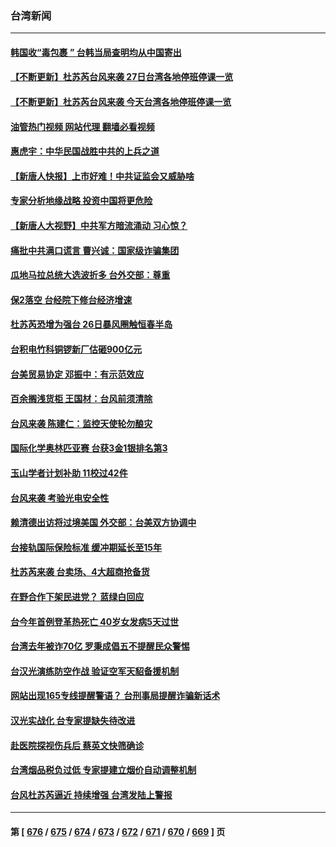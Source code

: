 ### 台湾新闻
---
#### [韩国收“毒包裹 ” 台韩当局查明均从中国寄出](../../pages/ncid1349361/n14042005.md?07262045) 
#### [【不断更新】杜苏芮台风来袭 27日台湾各地停班停课一览](../../pages/ncid1349361/n14042184.md?07262045) 
#### [【不断更新】杜苏芮台风来袭 今天台湾各地停班停课一览](../../pages/ncid1349361/n14042068.md?07262045) 
#### [油管热门视频 网站代理 翻墙必看视频](http://138.2.39.72:81/youtube.html?epic-marker?07262045)
#### [惠虎宇：中华民国战胜中共的上兵之道](../../pages/ncid1349361/n14041723.md?07262045) 
#### [【新唐人快报】上市好难！中共证监会又威胁啥](../../pages/ncid1349361/n14041835.md?07262045) 
#### [专家分析地缘战略 投资中国将更危险](../../pages/ncid1349361/n14040701.md?07262045) 
#### [【新唐人大视野】中共军方暗流涌动 习心惊？](../../pages/ncid1349361/n14041767.md?07262045) 
#### [痛批中共满口谎言 曹兴诚：国家级诈骗集团](../../pages/ncid1349361/n14041640.md?07262045) 
#### [瓜地马拉总统大选波折多 台外交部：尊重](../../pages/ncid1349361/n14041639.md?07262045) 
#### [保2落空 台经院下修台经济增速](../../pages/ncid1349361/n14041633.md?07262045) 
#### [杜苏芮恐增为强台 26日暴风圈触恒春半岛](../../pages/ncid1349361/n14041635.md?07262045) 
#### [台积电竹科铜锣新厂估砸900亿元](../../pages/ncid1349361/n14041631.md?07262045) 
#### [台美贸易协定 邓振中：有示范效应](../../pages/ncid1349361/n14041629.md?07262045) 
#### [百余搁浅货柜 王国材：台风前须清除](../../pages/ncid1349361/n14041647.md?07262045) 
#### [台风来袭 陈建仁：监控天使轮勿酿灾](../../pages/ncid1349361/n14041627.md?07262045) 
#### [国际化学奥林匹亚赛 台获3金1银排名第3](../../pages/ncid1349361/n14041645.md?07262045) 
#### [玉山学者计划补助 11校过42件](../../pages/ncid1349361/n14041644.md?07262045) 
#### [台风来袭 考验光电安全性](../../pages/ncid1349361/n14041625.md?07262045) 
#### [赖清德出访将过境美国 外交部：台美双方协调中](../../pages/ncid1349361/n14041656.md?07262045) 
#### [台接轨国际保险标准 缓冲期延长至15年](../../pages/ncid1349361/n14041624.md?07262045) 
#### [杜苏芮来袭 台卖场、4大超商抢备货](../../pages/ncid1349361/n14041652.md?07262045) 
#### [在野合作下架民进党？ 蓝绿白回应](../../pages/ncid1349361/n14041651.md?07262045) 
#### [台今年首例登革热死亡 40岁女发病5天过世](../../pages/ncid1349361/n14041654.md?07262045) 
#### [台湾去年被诈70亿 罗秉成倡五不提醒民众警惕](../../pages/ncid1349361/n14041592.md?07262045) 
#### [台汉光演练防空作战 验证空军天貂备援机制](../../pages/ncid1349361/n14041568.md?07262045) 
#### [网站出现165专线提醒警语？ 台刑事局提醒诈骗新话术](../../pages/ncid1349361/n14041564.md?07262045) 
#### [汉光实战化 台专家提缺失待改进](../../pages/ncid1349361/n14041562.md?07262045) 
#### [赴医院探视伤兵后 蔡英文快筛确诊](../../pages/ncid1349361/n14041549.md?07262045) 
#### [台湾烟品税负过低 专家提建立烟价自动调整机制](../../pages/ncid1349361/n14041551.md?07262045) 
#### [台风杜苏芮逼近 持续增强 台湾发陆上警报](../../pages/ncid1349361/n14041388.md?07262045) 

---
#### 第 [ [676](./676.md?07262045) / [675](./675.md?07262045) / [674](./674.md?07262045) / [673](./673.md?07262045) / [672](./672.md?07262045) / [671](./671.md?07262045) / [670](./670.md?07262045) / [669](./669.md?07262045) ] 页
